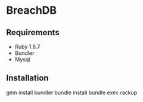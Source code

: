 BreachDB
========

Requirements
------------
* Ruby 1.8.7
* Bundler
* Mysql

Installation
--------

  gem install bundler
  bundle install
  bundle exec rackup
